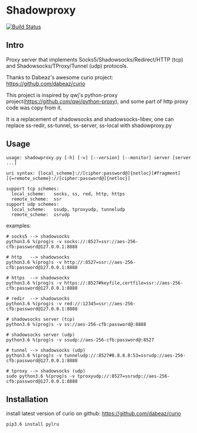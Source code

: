 # Shadowproxy

[![Build Status](https://travis-ci.org/guyingbo/shadowproxy.svg?branch=master)](https://travis-ci.org/guyingbo/shadowproxy)

## Intro

Proxy server that implements Socks5/Shadowsocks/Redirect/HTTP (tcp) and Shadowsocks/TProxy/Tunnel (udp) protocols.

Thanks to Dabeaz's awesome curio project: https://github.com/dabeaz/curio

This project is inspired by qwj's python-proxy project(https://github.com/qwj/python-proxy), and some part of http proxy code was copy from it.


It is a replacement of shadowsocks and shadowsocks-libev, one can replace ss-redir, ss-tunnel, ss-server, ss-local with shadowproxy.py

## Usage

```
usage: shadowproxy.py [-h] [-v] [--version] [--monitor] server [server ...]

uri syntax: {local_scheme}://[cipher:password@]{netloc}[#fragment][{=remote_scheme}://[cipher:password@]{netloc}]

support tcp schemes:
  local_scheme:   socks, ss, red, http, https
  remote_scheme:  ssr
support udp schemes:
  local_scheme:   ssudp, tproxyudp, tunneludp
  remote_scheme:  ssrudp
```

examples:

```
# socks5 --> shadowsocks
python3.6 %(prog)s -v socks://:8527=ssr://aes-256-cfb:password@127.0.0.1:8888

# http   --> shadowsocks
python3.6 %(prog)s -v http://:8527=ssr://aes-256-cfb:password@127.0.0.1:8888

# https  --> shadowsocks
python3.6 %(prog)s -v https://:8527#keyfile,certfile=ssr://aes-256-cfb:password@127.0.0.1:8888

# redir  --> shadowsocks
python3.6 %(prog)s -v red://:12345=ssr://aes-256-cfb:password@127.0.0.1:8888

# shadowsocks server (tcp)
python3.6 %(prog)s -v ss://aes-256-cfb:password@:8888

# shadowsocks server (udp)
python3.6 %(prog)s -v ssudp://aes-256-cfb:password@:8527

# tunnel --> shadowsocks (udp)
python3.6 %(prog)s -v tunneludp://:8527#8.8.8.8:53=ssrudp://aes-256-cfb:password@127.0.0.1:8888

# tproxy --> shadowsocks (udp)
sudo python3.6 %(prog)s -v tproxyudp://:8527=ssrudp://aes-256-cfb:password@127.0.0.1:8888
```

## Installation

install latest version of curio on github: https://github.com/dabeaz/curio
```
pip3.6 install pylru
```
